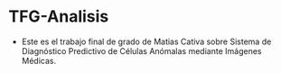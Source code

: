 # TFG-Analisis
- Este es el trabajo final de grado de Matias Cativa sobre Sistema de Diagnóstico Predictivo de Células Anómalas mediante Imágenes Médicas.
